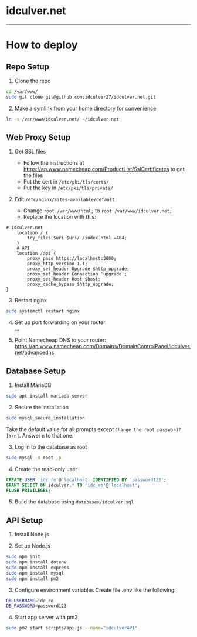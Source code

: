# idculver.net

---

# How to deploy

## Repo Setup
1. Clone the repo
```bash
cd /var/www/
sudo git clone git@github.com:idculver27/idculver.net.git
```

2. Make a symlink from your home directory for convenience
```bash
ln -s /var/www/idculver.net/ ~/idculver.net
```

## Web Proxy Setup
1. Get SSL files
	- Follow the instructions at https://ap.www.namecheap.com/ProductList/SslCertificates to get the files
	- Put the cert in `/etc/pki/tls/certs/`
	- Put the key in `/etc/pki/tls/private/`

2. Edit `/etc/nginx/sites-available/default`
	- Change `root /var/www/html;` to `root /var/www/idculver.net;`
	- Replace the location with this:
```
# idculver.net
	location / {
		try_files $uri $uri/ /index.html =404;
	}
	# API
	location /api {
		proxy_pass https://localhost:3000;
		proxy_http_version 1.1;
		proxy_set_header Upgrade $http_upgrade;
		proxy_set_header Connection 'upgrade';
		proxy_set_header Host $host;
		proxy_cache_bypass $http_upgrade;
}
```

3. Restart nginx
```bash
sudo systemctl restart nginx
```

4. Set up port forwarding on your router  
...

5. Point Namecheap DNS to your router: https://ap.www.namecheap.com/Domains/DomainControlPanel/idculver.net/advancedns

## Database Setup
1. Install MariaDB
```bash
sudo apt install mariadb-server
```

2. Secure the installation
```bash
sudo mysql_secure_installation
```
Take the default value for all prompts except `Change the root password? [Y/n]`. Answer `n` to that one.

3. Log in to the database as root
```bash
sudo mysql -u root -p
```

4. Create the read-only user
```sql
CREATE USER 'idc_ro'@'localhost' IDENTIFIED BY 'password123';
GRANT SELECT ON idculver.* TO 'idc_ro'@'localhost';
FLUSH PRIVILEGES;
```

5. Build the database using `databases/idculver.sql`

## API Setup
1. Install Node.js

2. Set up Node.js
```bash
sudo npm init
sudo npm install dotenv
sudo npm install express
sudo npm install mysql
sudo npm install pm2
```

3. Configure environment variables
Create file .env like the following:
```bash
DB_USERNAME=idc_ro
DB_PASSWORD=password123
```

4. Start app server with pm2
```bash
sudo pm2 start scripts/api.js --name="idculverAPI"
```
